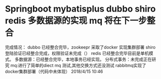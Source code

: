 # Springboot mybatisplus dubbo shiro redis 多数据源的实现  mq 将在下一步整合
完成情况：
    dubbo 已经整合完毕，zookeepr 采取了docker 实现集群部署
    shiro 登陆验证已经整合完成，权限验证未完成（）
    redis 已经整合完毕目前是单机模式。
    多数据源：已经整合完毕，本地事务已经实现。
    分布式事务：未完成正在研究
    mq:进行了简单的diect mq 测试,其他交换方式还没测试 rabbitmq实现了docker集群部署（代码中未体现） 2018/4/15 10:46
    
    
